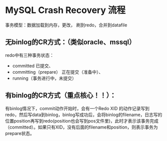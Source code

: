# MySQL Crash Recovery 流程

事务模型：数据加载到内存，更改， 刷到redo，合并到datafile

## 无binlog的CR方式：（类似oracle、mssql）

redo中有三种事务状态： 

- committed 已提交、
- committing（prepare） 正在提交（准备中）、
- running（事务进行中，未提交）

 

## 有binlog的CR方式（重点核心！！）：

有binlog情况下，commit动作开始时，会有一个Redo XID 的动作记录写到redo，然后写data到binlog，binlog写成功后，会将binlog的filename，日志写的位置position再写到redo(position也会写到pos文件里)，此时才表示该事务完成（committed）。如果只有XID，没有后面的filename和position，则表示事务为prepare状态。